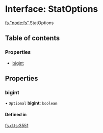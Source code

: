 # Interface: StatOptions

[fs](../modules/fs.md).["node:fs"](../modules/fs._node_fs_.md).StatOptions

## Table of contents

### Properties

- [bigint](fs._node_fs_.StatOptions.md#bigint)

## Properties

### bigint

• `Optional` **bigint**: `boolean`

#### Defined in

[fs.d.ts:3551](https://github.com/goodcodedev/bun-types/blob/8bd1b3a/fs.d.ts#L3551)
